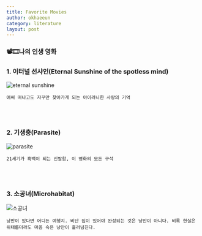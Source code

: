 ```yaml
---
title: Favorite Movies
author: okhaeeun
category: literature
layout: post
---
```



### 📽️🎞️나의 인생 영화

### **1. 이터널 선샤인(Eternal Sunshine of the spotless mind)**

![eternal sunshine](https://www.imdb.com/title/tt0338013/mediaviewer/rm2954530560?ref_=tt_ov_i) 

`애써 떠나고도 자꾸만 찾아가게 되는 아이러니한 사랑의 기억`


<br><br>


### **2. 기생충(Parasite)**

![parasite](https://ko.wikipedia.org/wiki/%EA%B8%B0%EC%83%9D%EC%B6%A9_(%EC%98%81%ED%99%94)#/media/%ED%8C%8C%EC%9D%BC:%EA%B8%B0%EC%83%9D%EC%B6%A9_%ED%8F%AC%EC%8A%A4%ED%84%B0.jpg)

`21세기가 흑백이 되는 신랄함, 이 영화의 모든 구석`

<br><br>

### **3. 소공녀(Microhabitat)**

![소공녀](https://namu.wiki/jump/%2FPStvtmIFu5tvOXA%2FdowlCms5NiBh3ZnoPilW6%2BTeIiattYdogFYeiOkKhlnqwJf)

`낭만이 있다면 어디든 여행지. 비단 집이 있어야 완성되는 것은 낭만이 아니다. 비록 현실은 위태롭더라도 마음 속은 낭만이 흘러넘친다.`